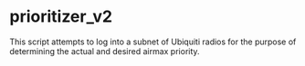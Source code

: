 # prioritizer_v2
This script attempts to log into a subnet of Ubiquiti radios for the purpose of determining the actual and desired airmax priority.
